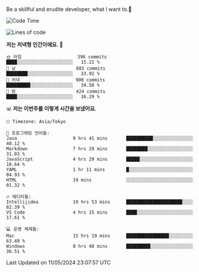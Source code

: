 Be a skillful and erudite developer, what I want to.👶

<!--START_SECTION:waka-->
![Code Time](http://img.shields.io/badge/Code%20Time-793%20hrs%2051%20mins-blue)

![Lines of code](https://img.shields.io/badge/%EC%A0%80%EB%8A%94%20%EC%97%AC%ED%83%9C%EA%B9%8C%EC%A7%80%20-1.7%20million%20%EC%A4%84%EC%9D%98%20%EC%BD%94%EB%93%9C%EB%A5%BC%20%EC%9E%91%EC%84%B1%ED%96%88%EC%96%B4%EC%9A%94.-blue)

**저는 저녁형 인간이에요. 🦉** 

```text
🌞 아침                     396 commits         ████░░░░░░░░░░░░░░░░░░░░░   15.21 % 
🌆 낮　                     883 commits         ████████░░░░░░░░░░░░░░░░░   33.92 % 
🌃 저녁                     900 commits         █████████░░░░░░░░░░░░░░░░   34.58 % 
🌙 밤　                     424 commits         ████░░░░░░░░░░░░░░░░░░░░░   16.29 % 
```


📊 **저는 이번주를 이렇게 시간을 보냈어요.** 

```text
🕑︎ Timezone: Asia/Tokyo

💬 프로그래밍 언어들: 
Java                     9 hrs 41 mins       ██████████░░░░░░░░░░░░░░░   40.12 % 
Markdown                 7 hrs 29 mins       ████████░░░░░░░░░░░░░░░░░   31.03 % 
JavaScript               4 hrs 29 mins       █████░░░░░░░░░░░░░░░░░░░░   18.64 % 
YAML                     1 hr 11 mins        █░░░░░░░░░░░░░░░░░░░░░░░░   04.93 % 
HTML                     19 mins             ░░░░░░░░░░░░░░░░░░░░░░░░░   01.32 % 

🔥 에디터들: 
Intellijidea             19 hrs 53 mins      █████████████████████░░░░   82.39 % 
VS Code                  4 hrs 15 mins       ████░░░░░░░░░░░░░░░░░░░░░   17.61 % 

💻 운영 체제들: 
Mac                      15 hrs 19 mins      ████████████████░░░░░░░░░   63.49 % 
Windows                  8 hrs 48 mins       █████████░░░░░░░░░░░░░░░░   36.51 % 
```


 Last Updated on 11/05/2024 23:07:57 UTC
<!--END_SECTION:waka-->
